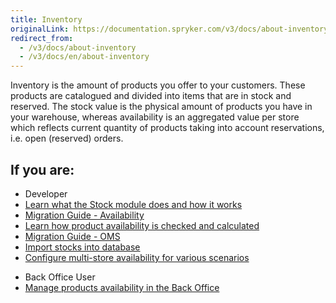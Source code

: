 ```yaml
---
title: Inventory
originalLink: https://documentation.spryker.com/v3/docs/about-inventory
redirect_from:
  - /v3/docs/about-inventory
  - /v3/docs/en/about-inventory
---
```


Inventory is the amount of products you offer to your customers. These products are catalogued and divided into items that are in stock and reserved. The stock value is the physical amount of products you have in your warehouse, whereas availability is an aggregated value per store which reflects current quantity of products taking into account reservations, i.e. open (reserved) orders.

## If you are:

<div class="mr-container">
    <div class="mr-list-container">
        <!-- col1 -->
        <div class="mr-col">
            <ul class="mr-list mr-list-green">
                <li class="mr-title">Developer</li>
                <li><a href="https://documentation.spryker.com/v4/docs/stock-availability-management" class="mr-link">Learn what the Stock module does and how it works</a></li>
                <li><a href="https://documentation.spryker.com/v4/docs/mg-availability" class="mr-link">Migration Guide - Availability</a></li>
                <li><a href="https://documentation.spryker.com/v4/docs/stock-availability-management" class="mr-link">Learn how product availability is checked and calculated</a></li>
                <li><a href="https://documentation.spryker.com/v4/docs/mg-oms" class="mr-link">Migration Guide - OMS</a></li>
               <li><a href="https://documentation.spryker.com/v4/docs/data-importers-review-implementation" class="mr-link">Import stocks into database</a></li>
                <li><a href="https://documentation.spryker.com/v3/docs/multiple-warehouse-stock" class="mr-link">Configure multi-store availability for various scenarios</a></li>
            </ul>
        </div>
        <!-- col2 -->
        <div class="mr-col">
            <ul class="mr-list mr-list-blue">
                <li class="mr-title"> Back Office User</li>
                <li><a href="https://documentation.spryker.com/v3/docs/managing-products-availability" class="mr-link">Manage products availability in the Back Office</a></li>
            </ul>
        </div>
    </div>
</div>
